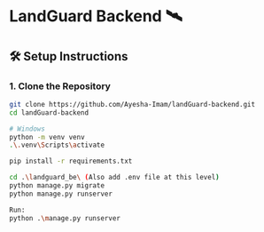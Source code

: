 # LandGuard Backend 🛰️

## 🛠️ Setup Instructions

### 1. Clone the Repository

```bash
git clone https://github.com/Ayesha-Imam/landGuard-backend.git
cd landGuard-backend

# Windows
python -m venv venv
.\.venv\Scripts\activate

pip install -r requirements.txt

cd .\landguard_be\ (Also add .env file at this level)
python manage.py migrate
python manage.py runserver

Run:
python .\manage.py runserver

```
